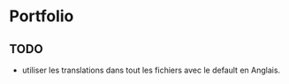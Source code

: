 # Portfolio

## TODO

- utiliser les translations dans tout les fichiers avec le default en Anglais.
